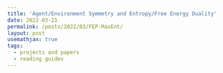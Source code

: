```yaml
---
title: 'Agent/Environment Symmetry and Entropy/Free Energy Duality'
date: 2022-03-21
permalink: /posts/2022/03/FEP-MaxEnt/
layout: post
usemathjax: true
tags:
  - projects and papers
  - reading guides
---
```


